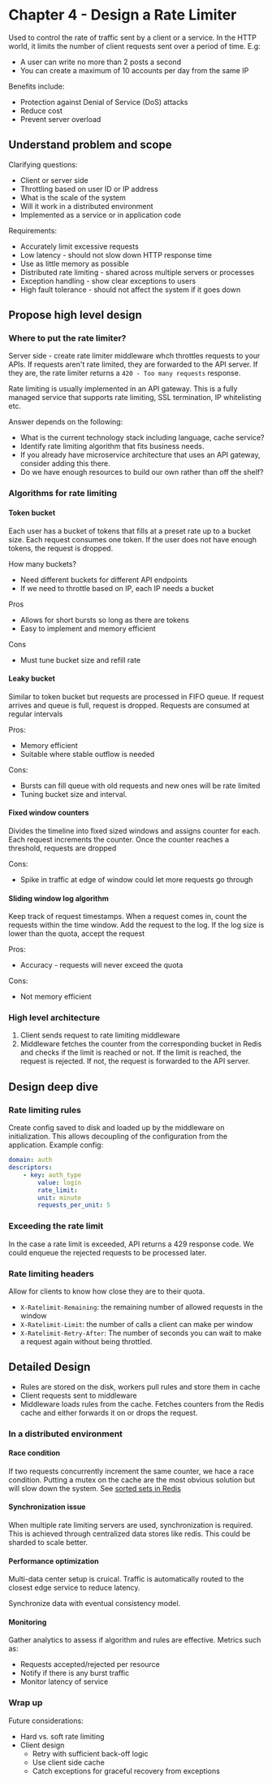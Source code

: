 # Chapter 4 - Design a Rate Limiter

Used to control the rate of traffic sent by a client or a service. In the HTTP world, it limits the number of client requests sent over a period of time. E.g:

- A user can write no more than 2 posts a second
- You can create a maximum of 10 accounts per day from the same IP

Benefits include:

- Protection against Denial of Service (DoS) attacks
- Reduce cost
- Prevent server overload

## Understand problem and scope

Clarifying questions:

- Client or server side
- Throttling based on user ID or IP address
- What is the scale of the system
- Will it work in a distributed environment
- Implemented as a service or in application code

Requirements:

- Accurately limit excessive requests
- Low latency - should not slow down HTTP response time
- Use as little memory as possible
- Distributed rate limiting - shared across multiple servers or processes
- Exception handling - show clear exceptions to users
- High fault tolerance - should not affect the system if it goes down

## Propose high level design

### Where to put the rate limiter?

Server side  - create rate limiter middleware whch throttles requests to your APIs. If requests aren't rate limited, they are forwarded to the API server. If they are, the rate limiter returns a `420 - Too many requests` response. 

Rate limiting is usually implemented in an API gateway. This is a fully managed service that supports rate limiting, SSL termination, IP whitelisting etc.

Answer depends on the following:

- What is the current technology stack including language, cache service?
- Identify rate limiting algorithm that fits business needs.
- If you already have microservice architecture that uses an API gateway, consider adding this there.
- Do we have enough resources to build our own rather than off the shelf?

### Algorithms for rate limiting

#### Token bucket

Each user has a bucket of tokens that fills at a preset rate up to a bucket size. Each request consumes one token. If the user does not have enough tokens, the request is dropped.

How many buckets?

- Need different buckets for different API endpoints
- If we need to throttle based on IP, each IP needs a bucket

Pros

- Allows for short bursts so long as there are tokens
- Easy to implement and memory efficient

Cons

- Must tune bucket size and refill rate

#### Leaky bucket

Similar to token bucket but requests are processed in FIFO queue. If request arrives and queue is full, request is dropped. Requests are consumed at regular intervals

Pros: 

- Memory efficient
- Suitable where stable outflow is needed

Cons:

- Bursts can fill queue with old requests and new ones will be rate limited
- Tuning bucket size and interval.

#### Fixed window counters

Divides the timeline into fixed sized windows and assigns counter for each. Each request increments the counter. Once the counter reaches a threshold, requests are dropped

Cons: 

- Spike in traffic at edge of window could let more requests go through

#### Sliding window log algorithm

Keep track of request timestamps. When a request comes in, count the requests within the time window. Add the request to the log. If the log size is lower than the quota, accept the request

Pros:

- Accuracy - requests will never exceed the quota

Cons:

- Not memory efficient

### High level architecture

1. Client sends request to rate limiting middleware
2. Middleware fetches the counter from the corresponding bucket in Redis and checks if the limit is reached or not. If the limit is reached, the request is rejected. If not, the request is forwarded to the API server.

## Design deep dive

### Rate limiting rules

Create config saved to disk and loaded up by the middleware on initialization. This allows decoupling of the configuration from the application. Example config:

```yaml
domain: auth
descriptors:
    - key: auth_type
        value: login
        rate_limit:
        unit: minute
        requests_per_unit: 5
```

### Exceeding the rate limit

In the case a rate limit is exceeded, API returns a 429 response code. We could enqueue the rejected requests to be processed later.

### Rate limiting headers
 
Allow for clients to know how close they are to their quota.

- `X-Ratelimit-Remaining`: the remaining number of allowed requests in the window
- `X-Ratelimit-Limit`: the number of calls a client can make per window
- `X-Ratelimit-Retry-After`: The number of seconds you can wait to make a request again without being throttled.


## Detailed Design

- Rules are stored on the disk, workers pull rules and store them in cache
- Client requests sent to middleware
- Middleware loads rules from the cache. Fetches counters from the Redis cache and either forwards it on or drops the request.

### In a distributed environment

#### Race condition

If two requests concurrently increment the same counter, we hace a race condition. Putting a mutex on the cache are the most obvious solution but will slow down the system. See [sorted sets in Redis](https://engineering.classdojo.com/blog/2015/02/06/rolling-rate-limiter/)

#### Synchronization issue

When multiple rate limiting servers are used, synchronization is required. This is achieved through centralized data stores like redis. This could be sharded to scale better.

#### Performance optimization

Multi-data center setup is cruical. Traffic is automatically routed to the closest edge service to reduce latency.

Synchronize data with eventual consistency model.

#### Monitoring

Gather analytics to assess if algorithm and rules are effective. Metrics such as:

- Requests accepted/rejected per resource
- Notify if there is any burst traffic
- Monitor latency of service

### Wrap up

Future considerations:

- Hard vs. soft rate limiting
- Client design
    - Retry with sufficient back-off logic
    - Use client side cache
    - Catch exceptions for graceful recovery from exceptions
